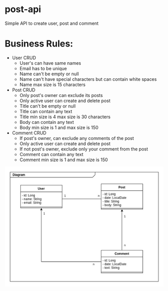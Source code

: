# post-api
Simple API to create user, post and comment

# Business Rules:

- User CRUD
    - User's can have same names
    - Email has to be unique
    - Name can't be empty or null
    - Name can't have special characters but can contain white spaces
    - Name max size is 15 characters
- Post CRUD
    - Only post's owner can exclude its posts
    - Only active user can create and delete post
    - Title can't be empty or null
    - Title can contain any text
    - Title min size is 4 max size is 30 characters
    - Body can contain any text
    - Body min size is 1 and max size is 150
- Comment CRUD
    - If post's owner, can exclude any comments of the post
    - Only active user can create and delete post
    - If not post's owner, exclude only your comment from the post
    - Comment can contain any text
    - Comment min size is 1 and max size is 150

![img.png](images/domain-diagram.png)
